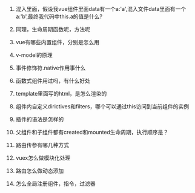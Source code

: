 1. 混入里面，假设我vue组件里面data有一个a:'a',混入文件data里面有一个a:'b',最终我代码中this.a的值是什么?
2. 同理，生命周期函数呢，方法呢

3. vue有哪些内置组件，分别是怎么用
4. v-model的原理
5. 事件修饰符.native作用事什么
6. 函数式组件用过吗，有什么好处
7. template里面写的html，是怎么渲染的
8. 组件内自定义dirictives和filters，哪个可以通过this访问到当前组件的实例
9. 插件的语法是怎样的
10. 父组件和子组件都有created和mounted生命周期，执行顺序是？
11. 路由传参有哪几种方式
12. vuex怎么做模块化处理
13. 路由怎么做动态添加
14. 怎么全局注册组件，指令，过滤器